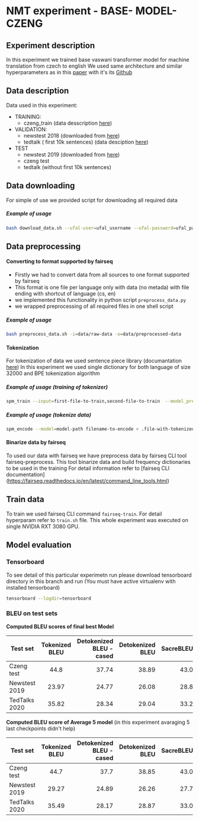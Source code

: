# NMT experiment - BASE- MODEL-CZENG
## Experiment description
In this experiment we trained base vaswani transformer model for machine translation from czech to english
We used same architecture and similar hyperparameters as in this [paper](https://arxiv.org/abs/1806.00187) with it's its [Github](https://github.com/pytorch/fairseq/blob/master/examples/scaling_nmt/README.md)

## Data description
Data used in this experiment:
* TRAINING:
    * czeng_train (data desscription [here](https://ufal.mff.cuni.cz/czeng))
* VALIDATION:
    * newstest 2018 (downloaded from [here](http://matrix.statmt.org/test_sets/newstest2018.tgz?1527073980))
    * tedtalk ( first 10k sentences) (data desciption [here](https://opus.nlpl.eu/TED2020-v1.php))
* TEST
    * newstest 2019 (downloaded from [here](https://opus.nlpl.eu/download.php?f=TED2020/v1/tmx/cs-en.tmx.gz))
    * czeng test 
    * tedtalk (without first 10k sentences)

## Data downloading
For simple of use we provided script for downloading all required data
##### Example of usage
```bash
bash download_data.sh --ufal-user=ufal_username --ufal-password=ufal_password -d=data/raw-data
```

## Data preprocessing
#### Converting to format supported by fairseq
* Firstly we had to convert data from all sources to one format supported by fairseq
* This format is one file per language only with data (no metada) with file ending with shortcut of language (cs, en)
* we implemented this functionality in python script   `preprocess_data.py`
* we wrapped preprocessing of all required files in one shell script
##### Example of usage
```bash
bash preprocess_data.sh -i=data/raw-data -o=data/preprocessed-data
```

#### Tokenization
For tokenization of data we used sentence piece library (documantation [here](https://github.com/google/sentencepiece))
In this experiment we used single dictionary for both language of size 32000 and BPE tokenization algorithm
##### Example of usage (training of tokenizer)
```bash
spm_train --input=first-file-to-train,second-file-to-train  --model_prefix=model-name --vocab_size=32000 --model_type=bpe
```

##### Example of usage (tokenize data)
```bash
spm_encode --model=model-path filename-to-encode > .file-with-tokenized-data
```

#### Binarize data by fairseq
To used our data with fairseq we have preprocess data by fairseq CLI tool fairseq-preprocess.
This tool binarize data and build frequency dictionaries to be used in the training
For detail information refer to [fairseq CLI documentation] (https://fairseq.readthedocs.io/en/latest/command_line_tools.html)


## Train data
To train we used fairseq CLI command `fairseq-train`. For detail hyperparam refer to `train.sh` file.
This whole experiment was executed on single NVIDIA RXT 3080 GPU.

## Model evaluation

### Tensorboard
To see detail of this particular experimetn run please download tensorboard directory in this branch and run
(You must have active virtualenv with installed tensorboard)
```bash
tensorboard --logdir=tensorboard
```

### BLEU on test sets
**Computed BLEU scores of final best Model**

| Test set        | Tokenized BLEU | Detokenized BLEU - cased  | Detokenized BLEU | SacreBLEU |
| ------------- |:-------------:| -----:| -----:|  -----:|
| Czeng test      | 44.8 | 37.74 | 38.89| 43.0
| Newstest 2019      | 23.97      |   24.77 | 26.08 |28.8
| TedTalks 2020 | 35.82  |    28.34 | 29.04 |33.2


**Computed BLEU score of Average 5 model** (in this experiment avaraging 5 last checkpoints didn't help)

| Test set        | Tokenized BLEU | Detokenized BLEU - cased  | Detokenized BLEU | SacreBLEU |
| ------------- |:-------------:| -----:| -----:|  -----:|
| Czeng test      | 44.7 | 37.7 | 38.85| 43.0
| Newstest 2019      | 29.27      |   24.89 | 26.26|27.7
| TedTalks 2020 | 35.49  | 28.17 | 28.87 |33.0
